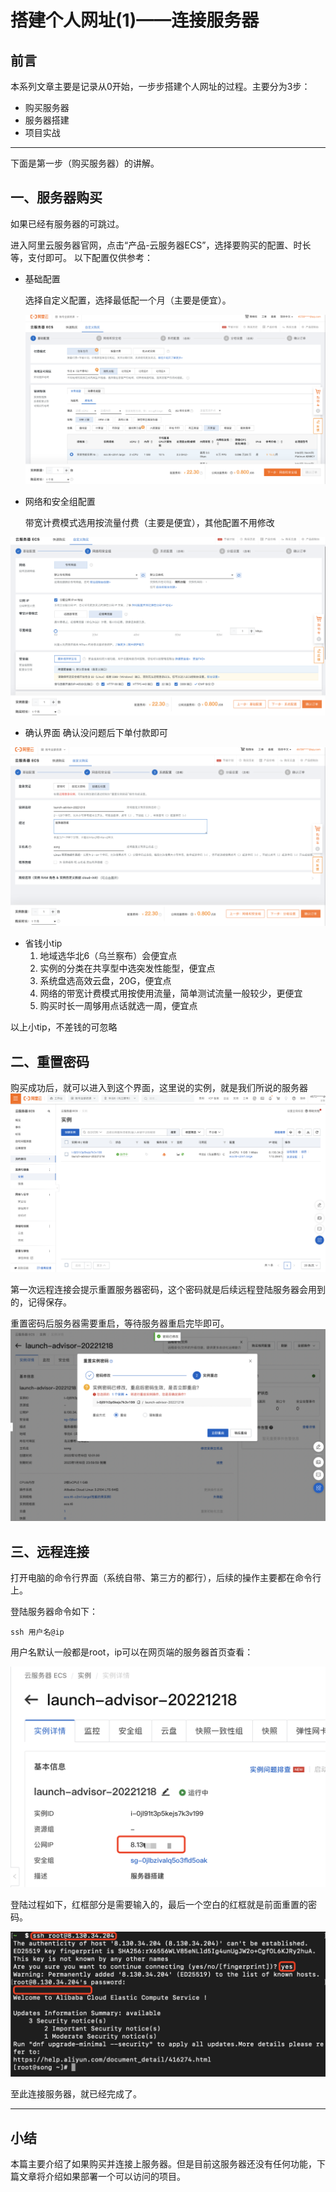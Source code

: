 # 搭建个人网址(1)——连接服务器

## 前言
本系列文章主要是记录从0开始，一步步搭建个人网址的过程。主要分为3步：
- 购买服务器
- 服务器搭建
- 项目实战

---

下面是第一步（购买服务器）的讲解。
## 一、服务器购买
如果已经有服务器的可跳过。

进入阿里云服务器官网，点击“产品-云服务器ECS”，选择要购买的配置、时长等，支付即可。
以下配置仅供参考：

- 基础配置

  选择自定义配置，选择最低配一个月（主要是便宜）。


  ![avatar](pic/购买服务器1.png)
- 网络和安全组配置

  带宽计费模式选用按流量付费（主要是便宜），其他配置不用修改


![avatar](pic/购买服务器2.png)

- 确认界面
确认没问题后下单付款即可


![avatar](pic/购买服务器3.png)

- 省钱小tip
  1. 地域选华北6（乌兰察布）会便宜点
  2. 实例的分类在共享型中选突发性能型，便宜点
  3. 系统盘选高效云盘，20G，便宜点
  4. 网络的带宽计费模式用按使用流量，简单测试流量一般较少，更便宜
  5. 购买时长一周够用点话就选一周，便宜点

以上小tip，不差钱的可忽略


## 二、重置密码
购买成功后，就可以进入到这个界面，这里说的实例，就是我们所说的服务器
![avatar](pic/购买服务器完毕.png)

第一次远程连接会提示重置服务器密码，这个密码就是后续远程登陆服务器会用到的，记得保存。

重置密码后服务器需要重启，等待服务器重启完毕即可。
![avatar](pic/重启服务器.png)

## 三、远程连接
打开电脑的命令行界面（系统自带、第三方的都行），后续的操作主要都在命令行上。 

登陆服务器命令如下：

`ssh 用户名@ip`

用户名默认一般都是root，ip可以在网页端的服务器首页查看：

![avatar](pic/查看服务器ip.png)

登陆过程如下，红框部分是需要输入的，最后一个空白的红框就是前面重置的密码。

![avatar](pic/登陆服务器.png)

至此连接服务器，就已经完成了。

---
## 小结
本篇主要介绍了如果购买并连接上服务器。但是目前这服务器还没有任何功能，下篇文章将介绍如果部署一个可以访问的项目。

